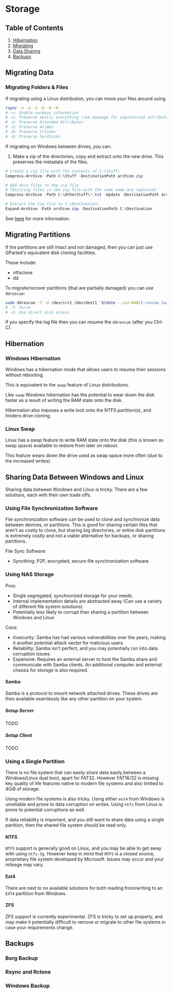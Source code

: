 # Storage

## Table of Contents
1. [Hibernation](#hibernation)
2. [Migrating](#migrating-data)
3. [Data Sharing](#sharing-data-between-windows-and-linux)
4. [Backups](#backups)

## Migrating Data

### Migrating Folders & Files

If migrating using a Linux distribution, you can move your files around using

```bash
rsync -v -a -X -U -N -H 
# -v: Enable verbose information
# -a: Preserve mostly everything (see manpage for unpreserved attributes)
# -X: Preserve Extended Attributes
# -U: Preserve Atimes
# -N: Preserve Crtimes
# -H: Preserve hardlinks
```

If migrating on Windows between drives, you can:
1. Make a zip of the directories, copy and extract onto the new drive.
    This preserves the metadata of the files.

```ps1
# Create a zip file with the contents of C:\Stuff\
Compress-Archive -Path C:\Stuff -DestinationPath archive.zip

# Add more files to the zip file
# (Existing files in the zip file with the same name are replaced)
Compress-Archive -Path C:\OtherStuff\*.txt -Update -DestinationPath archive.zip

# Extract the zip file to C:\Destination\
Expand-Archive -Path archive.zip -DestinationPath C:\Destination
```

See [here](https://stackoverflow.com/questions/1153126/how-to-create-a-zip-archive-with-powershell) for more information.

## Migrating Partitions

If the partitions are still intact and not damaged, then you can just use GParted's
equivalent disk cloning facilities.

These include:
- ntfsclone
- dd

To migrate/recover partitions (that are partially damaged) you can use `ddrescue`:

```bash
sudo ddrescue -f -d /dev/src1 /dev/dest1 "$(date --iso-8601)-rescue.log"
# -f: Force
# -d: Use direct disk access
```

If you specify the log file then you can resume the `ddrescue` (after you Ctrl-C).

## Hibernation

### Windows Hibernation

Windows has a hibernation mode that allows users to resume their sessions without rebooting.

This is equivalent to the `swap` feature of Linux distributions.

Like `swap` Windows hibernation has the potential to wear down the disk faster
as a result of writing the RAM state onto the disk.

Hibernation also imposes a write lock onto the NTFS partition(s), and
hinders drive cloning.

### Linux Swap

Linux has a swap feature to write RAM state onto the disk (this is known as swap space)
available to restore from later on reboot.

This feature wears down the drive used as swap space more often (due to the increased writes).

## Sharing Data Between Windows and Linux

Sharing data between Windows and Linux is tricky. There are a few solutions,
each with their own trade offs.

### Using File Synchronization Software

File synchronization software can be used to clone and synchronize data between devices, or partitions.
This is good for sharing certain files that aren't as costly to clone, but sharing big directories,
or entire disk partitions is extremely costly and not a viable alternative for backups, or sharing
partitions.

File Sync Software:
- Syncthing: P2P, encrypted, secure file synchronization software.

### Using NAS Storage

Pros:
- Single segregated, synchronized storage for your needs.
- Internal implementation details are abstracted away (Can use a variety of different file system solutions).
- Potentially less likely to corrupt than sharing a partition between Windows and Linux

Cons:
- Insecurity: Samba has had various vulnerabilities over the years, making it another potential
    attack vector for malicious users.
- Reliability: Samba isn't perfect, and you may potentially run into data corruption issues.
- Expensive: Requires an external server to host the Samba share and communicate
    with Samba clients. An additional computer and external chassis for storage is also required.

#### Samba

Samba is a protocol to mount network attached drives. These drives are then available seamlessly
like any other partition on your system.

##### Setup Server

TODO

##### Setup Client

TODO

### Using a Single Partition

There is no file system that can easily share data easily between a Windows/Linux dual boot, apart
for FAT32. However FAT16/32 is missing key quality of life features native to modern file systems and also limited to 4GiB of storage.

Using modern file systems is also tricky.
Using either `ext4` from Windows is unreliable and prone to data corruption on writes.
Using `ntfs` from Linux is prone to potential corruptions as well.

If data reliability is important, and you still want to share data using a single partition,
then the shared file system should be read only.

#### NTFS

`NTFS` support is generally good on Linux, and you may be able to
get away with using `ntfs-3g`. However keep in mind that
`NTFS` is a closed source, proprietary file system developed by Microsoft. Issues may occur
and your mileage may vary.

#### Ext4

There are next to no available solutions for both reading from/writing to an `EXT4` partition from
Windows.

#### ZFS

ZFS support is currently experimental. ZFS is tricky to set up properly, and may make
it potentially difficult to remove or migrate to other file systems in case your requirements change.

## Backups

### Borg Backup

### Rsync and Rclone

### Windows Backup

